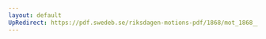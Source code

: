 ```yaml
---
layout: default
UpRedirect: https://pdf.swedeb.se/riksdagen-motions-pdf/1868/mot_1868__ak__00092/mot_1868__ak__00092_001.pdf
---
```


